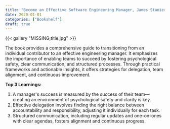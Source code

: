 ```yaml
---
title: "Become an Effective Software Engineering Manager, James Stanier, 2020"
date: 2020-01-01
categories: ["Bookshelf"]
draft: true
---
```


{{< gallery "MISSING,title.jpg" >}}

The book provides a comprehensive guide to transitioning from an individual contributor to an effective engineering manager. It emphasizes the importance of enabling teams to succeed by fostering psychological safety, clear communication, and structured processes. Through practical frameworks and actionable insights, it offers strategies for delegation, team alignment, and continuous improvement.

**Top 3 Learnings:**

1. A manager's success is measured by the success of their team—creating an environment of psychological safety and clarity is key.
2. Effective delegation involves finding the right balance between accountability and responsibility, adjusting it individually for each task.
3. Structured communication, including regular updates and one-on-ones with clear agendas, fosters alignment and continuous progress.
